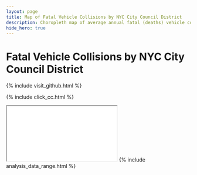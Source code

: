 ```yaml
---
layout: page
title: Map of Fatal Vehicle Collisions by NYC City Council District
description: Choropleth map of average annual fatal (deaths) vehicle collisions (crashes) by NYC City Council District
hide_hero: true
---
```

# Fatal Vehicle Collisions by NYC City Council District

{% include visit_github.html %}

{% include click_cc.html %}
<iframe src="district_fatal_map.html" title="Choropleth map of fatal collisions by NYC City Council District"></iframe>
{% include analysis_data_range.html %}
